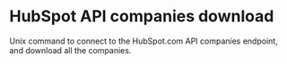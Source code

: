 # HubSpot API companies download

Unix command to connect to the HubSpot.com API companies endpoint, and download all the companies.

